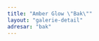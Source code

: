 ```yaml
---
title: "Amber Glow \"Bak\""
layout: "galerie-detail"
adresar: "bak"
---
```


<!-- Galerie bez obsahu -->